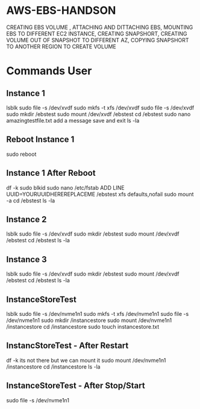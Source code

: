 # AWS-EBS-HANDSON
CREATING EBS VOLUME , ATTACHING AND DITTACHING EBS, MOUNTING EBS TO DIFFERENT EC2 INSTANCE,
CREATING SNAPSHORT, CREATING VOLUME OUT OF SNAPSHOT TO DIFFERENT AZ, COPYING SNAPSHORT TO ANOTHER REGION TO CREATE VOLUME

# Commands User  

## Instance 1

lsblk
sudo file -s /dev/xvdf
sudo mkfs -t xfs /dev/xvdf
sudo file -s /dev/xvdf
sudo mkdir /ebstest
sudo mount /dev/xvdf /ebstest
cd /ebstest
sudo nano amazingtestfile.txt
add a message
save and exit
ls -la

## Reboot Instance 1

sudo reboot

## Instance 1 After Reboot

df -k
sudo blkid
sudo nano /etc/fstab
  ADD LINE 
  UUID=YOURUUIDHEREREPLACEME  /ebstest  xfs  defaults,nofail
sudo mount -a
cd /ebstest
ls -la

## Instance 2

lsblk 
sudo file -s /dev/xvdf
sudo mkdir /ebstest
sudo mount /dev/xvdf /ebstest
cd /ebstest
ls -la

## Instance 3

lsblk 
sudo file -s /dev/xvdf
sudo mkdir /ebstest
sudo mount /dev/xvdf /ebstest
cd /ebstest
ls -la

## InstanceStoreTest

lsblk
sudo file -s /dev/nvme1n1 
sudo mkfs -t xfs /dev/nvme1n1
sudo file -s /dev/nvme1n1
sudo mkdir /instancestore
sudo mount /dev/nvme1n1 /instancestore
cd /instancestore
sudo touch instancestore.txt

## InstancStoreTest - After Restart

df -k
its not there
but we can mount it
sudo mount /dev/nvme1n1 /instancestore
cd /instancestore
ls -la

## InstanceStoreTest - After Stop/Start

sudo file -s /dev/nvme1n1
